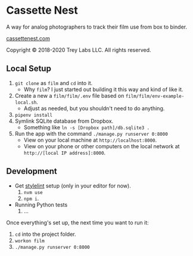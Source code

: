 # Cassette Nest

A way for analog photographers to track their film use from box to binder.

[cassettenest.com](http://cassettenest.com)

Copyright &copy; 2018-2020 Trey Labs LLC. All rights reserved.

## Local Setup

1. `git clone` as `film` and `cd` into it.
    - Why `film`? I just started out building it this way and kind of like it.
2. Create a new a `film/film/.env` file based on `film/film/env-example-local.sh`.
    - Adjust as needed, but you shouldn't need to do anything.
3. `pipenv install`
4. Symlink SQLite database from Dropbox.
    - Something like `ln -s [Dropbox path]/db.sqlite3 .`
5. Run the app with the command `./manage.py runserver 0:8000`
    - View on your local machine at `http://localhost:8000`.
    - View on your phone or other computers on the local network at `http://[local IP address]:8000`.

## Development

- Get [stylelint](https://stylelint.io/) setup (only in your editor for now).
    1. `nvm use`
    2. `npm i`.
- Running Python tests
    1. …

Once everything's set up, the next time you want to run it:

1. `cd` into the project folder.
2. `workon film`
3. `./manage.py runserver 0:8000`
